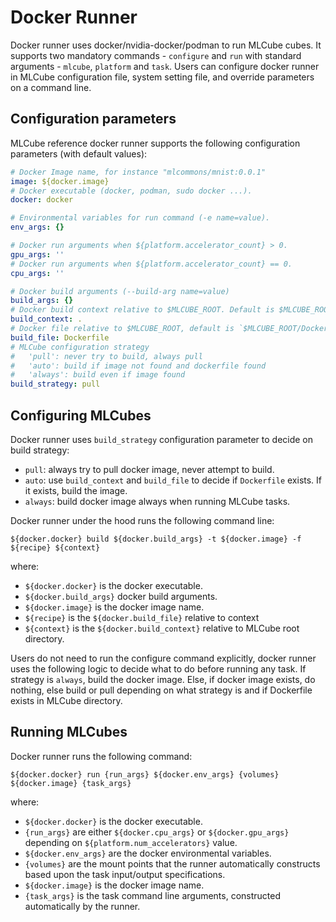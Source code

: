 # Docker Runner
Docker runner uses docker/nvidia-docker/podman to run MLCube cubes. It supports two mandatory commands - `configure` and
`run` with standard arguments - `mlcube`, `platform` and `task`. Users can configure docker runner in MLCube 
configuration file, system setting file, and override parameters on a command line.


## Configuration parameters
MLCube reference docker runner supports the following configuration parameters (with default values):
```yaml
# Docker Image name, for instance "mlcommons/mnist:0.0.1"
image: ${docker.image}
# Docker executable (docker, podman, sudo docker ...).
docker: docker

# Environmental variables for run command (-e name=value).
env_args: {}               

# Docker run arguments when ${platform.accelerator_count} > 0.
gpu_args: ''
# Docker run arguments when ${platform.accelerator_count} == 0.
cpu_args: ''

# Docker build arguments (--build-arg name=value)
build_args: {}
# Docker build context relative to $MLCUBE_ROOT. Default is $MLCUBE_ROOT.
build_context: .
# Docker file relative to $MLCUBE_ROOT, default is `$MLCUBE_ROOT/Dockerfile`.
build_file: Dockerfile
# MLCube configuration strategy
#   'pull': never try to build, always pull
#   'auto': build if image not found and dockerfile found
#   'always': build even if image found
build_strategy: pull
```


## Configuring MLCubes
Docker runner uses `build_strategy` configuration parameter to decide on build strategy:

- `pull`: always try to pull docker image, never attempt to build.
- `auto`: use `build_context` and `build_file` to decide if `Dockerfile` exists. If it exists, build the image.
- `always`: build docker image always when running MLCube tasks.

Docker runner under the hood runs the following command line:  
```
${docker.docker} build ${docker.build_args} -t ${docker.image} -f ${recipe} ${context}
```  
where:

- `${docker.docker}` is the docker executable.
- `${docker.build_args}` docker build arguments.
- `${docker.image}` is the docker image name.  
- `${recipe}` is the `${docker.build_file}` relative to context
- `${context}` is the `${docker.build_context}` relative to MLCube root directory.

Users do not need to run the configure command explicitly, docker runner uses the following logic to decide what to do
before running any task. If strategy is `always`, build the docker image. Else, if docker image exists, do nothing, else
build or pull depending on what strategy is and if Dockerfile exists in MLCube directory. 


## Running MLCubes
Docker runner runs the following command:    
```
${docker.docker} run {run_args} ${docker.env_args} {volumes} ${docker.image} {task_args}
```  
where:

- `${docker.docker}` is the docker executable.
- `{run_args}` are either `${docker.cpu_args}` or `${docker.gpu_args}` depending on `${platform.num_accelerators}` value.
- `${docker.env_args}` are the docker environmental variables.
- `{volumes}` are the mount points that the runner automatically constructs based upon the task input/output
  specifications.  
- `${docker.image}` is the docker image name.  
- `{task_args}` is the task command line arguments, constructed automatically by the runner.  
 